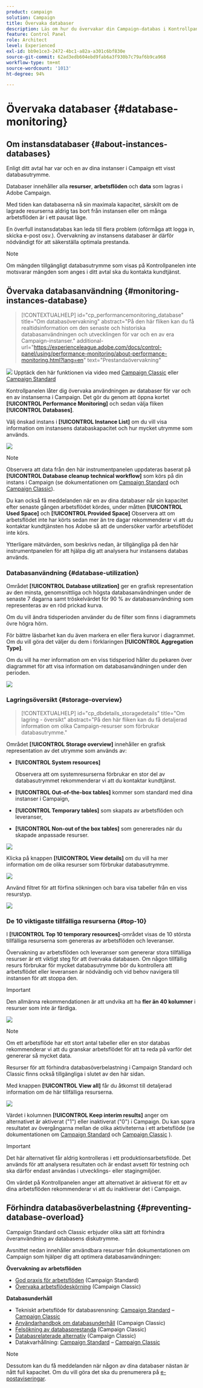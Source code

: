 ```yaml
---
product: campaign
solution: Campaign
title: Övervaka databaser
description: Läs om hur du övervakar din Campaign-databas i Kontrollpanelen
feature: Control Panel
role: Architect
level: Experienced
exl-id: bb9e1ce3-2472-4bc1-a82a-a301c6bf830e
source-git-commit: 62ad3edb604ebd9fab6a3f930b7c79af6b9ca968
workflow-type: tm+mt
source-wordcount: '1013'
ht-degree: 94%

---
```


# Övervaka databaser {#database-monitoring}

## Om instansdatabaser {#about-instances-databases}

Enligt ditt avtal har var och en av dina instanser i Campaign ett visst databasutrymme.

Databaser innehåller alla **resurser**, **arbetsflöden** och **data** som lagras i Adobe Campaign.

Med tiden kan databaserna nå sin maximala kapacitet, särskilt om de lagrade resurserna aldrig tas bort från instansen eller om många arbetsflöden är i ett pausat läge.

En överfull instansdatabas kan leda till flera problem (oförmåga att logga in, skicka e-post osv.). Övervakning av instansens databaser är därför nödvändigt för att säkerställa optimala prestanda.

>[!NOTE]
>
>Om mängden tillgängligt databasutrymme som visas på Kontrollpanelen inte motsvarar mängden som anges i ditt avtal ska du kontakta kundtjänst.

## Övervaka databasanvändning {#monitoring-instances-database}

>[!CONTEXTUALHELP]
>id="cp_performancemonitoring_database"
>title="Om databasövervakning"
>abstract="På den här fliken kan du få realtidsinformation om den senaste och historiska databasanvändningen och utvecklingen för var och en av era Campaign-instanser."
>additional-url="https://experienceleague.adobe.com/docs/control-panel/using/performance-monitoring/about-performance-monitoring.html?lang=en" text="Prestandaövervakning"

![](assets/do-not-localize/how-to-video.png) Upptäck den här funktionen via video med [Campaign Classic](https://experienceleague.adobe.com/docs/campaign-classic-learn/control-panel/performance-monitoring/monitoring-databases.html?lang=sv#performance-monitoring) eller [Campaign Standard](https://experienceleague.adobe.com/docs/campaign-standard-learn/control-panel/performance-monitoring/monitoring-databases.html?lang=sv#performance-monitoring)

Kontrollpanelen låter dig övervaka användningen av databaser för var och en av instanserna i Campaign. Det gör du genom att öppna kortet **[!UICONTROL Performance Monitoring]** och sedan välja fliken **[!UICONTROL Databases]**.

Välj önskad instans i **[!UICONTROL Instance List]** om du vill visa information om instansens databaskapacitet och hur mycket utrymme som används.

![](assets/databases_dashboard.png)

>[!NOTE]
>
>Observera att data från den här instrumentpanelen uppdateras baserat på **[!UICONTROL Database cleanup technical workflow]** som körs på din instans i Campaign (se dokumentationen om [Campaign Standard](https://experienceleague.adobe.com/docs/campaign-standard/using/administrating/application-settings/technical-workflows.html?lang=sv#list-of-technical-workflows) och [Campaign Classic](https://experienceleague.adobe.com/docs/campaign-classic/using/monitoring-campaign-classic/data-processing/database-cleanup-workflow.html?lang=sv)).
>
>Du kan också få meddelanden när en av dina databaser når sin kapacitet efter senaste gången arbetsflödet kördes, under måtten **[!UICONTROL Used Space]** och **[!UICONTROL Provided Space]** Observera att om arbetsflödet inte har körts sedan mer än tre dagar rekommenderar vi att du kontaktar kundtjänsten hos Adobe så att de undersöker varför arbetsflödet inte körs.

Ytterligare mätvärden, som beskrivs nedan, är tillgängliga på den här instrumentpanelen för att hjälpa dig att analysera hur instansens databas används.

### Databasanvändning {#database-utilization}

Området **[!UICONTROL Database utilization]** ger en grafisk representation av den minsta, genomsnittliga och högsta databasanvändningen under de senaste 7 dagarna samt tröskelvärdet för 90 % av databasanvändning som representeras av en röd prickad kurva.

Om du vill ändra tidsperioden använder du de filter som finns i diagrammets övre högra hörn.

För bättre läsbarhet kan du även markera en eller flera kurvor i diagrammet. Om du vill göra det väljer du dem i förklaringen **[!UICONTROL Aggregation Type]**.

Om du vill ha mer information om en viss tidsperiod håller du pekaren över diagrammet för att visa information om databasanvändningen under den perioden.

![](assets/databases_dashboard_detail.png)

### Lagringsöversikt {#storage-overview}

>[!CONTEXTUALHELP]
>id="cp_dbdetails_storagedetails"
>title="Om lagring - översikt"
>abstract="På den här fliken kan du få detaljerad information om olika Campaign-resurser som förbrukar databasutrymme."

Området **[!UICONTROL Storage overview]** innehåller en grafisk representation av det utrymme som används av:

* **[!UICONTROL System resources]**

   Observera att om systemresurserna förbrukar en stor del av databasutrymmet rekommenderar vi att du kontaktar kundtjänst.

* **[!UICONTROL Out-of-the-box tables]** kommer som standard med dina instanser i Campaign,
* **[!UICONTROL Temporary tables]** som skapats av arbetsflöden och leveranser,
* **[!UICONTROL Non-out of the box tables]** som genererades när du skapade anpassade resurser.

![](assets/database-storage-overview.png)

Klicka på knappen **[!UICONTROL View details]** om du vill ha mer information om de olika resurser som förbrukar databasutrymme.

![](assets/database-storage-details.png)

Använd filtret för att förfina sökningen och bara visa tabeller från en viss resurstyp.

![](assets/database-storage-overview-filter.png)

### De 10 viktigaste tillfälliga resurserna {#top-10}

I **[!UICONTROL Top 10 temporary resources]**-området visas de 10 största tillfälliga resurserna som genereras av arbetsflöden och leveranser.

Övervakning av arbetsflöden och leveranser som genererar stora tillfälliga resurser är ett viktigt steg för att övervaka databasen. Om någon tillfällig resurs förbrukar för mycket databasutrymme bör du kontrollera att arbetsflödet eller leveransen är nödvändig och vid behov navigera till instansen för att stoppa den.

>[!IMPORTANT]
>
>Den allmänna rekommendationen är att undvika att ha **fler än 40 kolumner** i resurser som inte är färdiga.

![](assets/database-top10.png)

>[!NOTE]
>
>Om ett arbetsflöde har ett stort antal tabeller eller en stor databas rekommenderar vi att du granskar arbetsflödet för att ta reda på varför det genererar så mycket data.
>
>Resurser för att förhindra databasöverbelastning i Campaign Standard och Classic finns också tillgängliga i slutet av den här sidan.

Med knappen **[!UICONTROL View all]** får du åtkomst till detaljerad information om de här tillfälliga resurserna.

![](assets/database-top10-view.png)

Värdet i kolumnen **[!UICONTROL Keep interim results]** anger om alternativet är aktiverat (&quot;1&quot;) eller inaktiverat (&quot;0&quot;) i Campaign. Du kan spara resultatet av övergångarna mellan de olika aktiviteterna i ett arbetsflöde (se dokumentationen om [Campaign Standard](https://experienceleague.adobe.com/docs/campaign-standard/using/managing-processes-and-data/executing-a-workflow/managing-execution-options.html?lang=sv) och [Campaign Classic](https://experienceleague.adobe.com/docs/campaign-classic/using/automating-with-workflows/general-operation/workflow-best-practices.html?lang=sv#logs) ).

>[!IMPORTANT]
>
>Det här alternativet får aldrig kontrolleras i ett produktionsarbetsflöde. Det används för att analysera resultaten och är endast avsett för testning och ska därför endast användas i utvecklings- eller stagingmiljöer.
>
>Om värdet på Kontrollpanelen anger att alternativet är aktiverat för ett av dina arbetsflöden rekommenderar vi att du inaktiverar det i Campaign.

## Förhindra databasöverbelastning {#preventing-database-overload}

Campaign Standard och Classic erbjuder olika sätt att förhindra överanvändning av databasens diskutrymme.

Avsnittet nedan innehåller användbara resurser från dokumentationen om Campaign som hjälper dig att optimera databasanvändningen:

**Övervakning av arbetsflöden**

* [God praxis för arbetsflöden](https://experienceleague.adobe.com/docs/campaign-standard/using/managing-processes-and-data/workflow-general-operation/best-practices-workflows.html?lang=sv) (Campaign Standard)
* [Övervaka arbetsflödeskörning](https://experienceleague.adobe.com/docs/campaign-classic/using/automating-with-workflows/monitoring-workflows/monitoring-workflow-execution.html?lang=sv) (Campaign Classic)

**Databasunderhåll**

* Tekniskt arbetsflöde för databasrensning: [Campaign Standard](https://experienceleague.adobe.com/docs/campaign-standard/using/administrating/application-settings/technical-workflows.html?lang=en#list-of-technical-workflows) – [Campaign Classic](https://experienceleague.adobe.com/docs/campaign-classic/using/monitoring-campaign-classic/data-processing/database-cleanup-workflow.html?lang=en)
* [Användarhandbok om databasunderhåll](https://experienceleague.adobe.com/docs/campaign-classic/using/monitoring-campaign-classic/database-maintenance/recommendations.html?lang=sv) (Campaign Classic)
* [Felsökning av databasprestanda](https://experienceleague.adobe.com/docs/campaign-classic/using/monitoring-campaign-classic/troubleshooting-toc/database-issues-toc/database-performances.html?lang=sv) (Campaign Classic)
* [Databasrelaterade alternativ](https://experienceleague.adobe.com/docs/campaign-classic/using/installing-campaign-classic/appendices/configuring-campaign-options.html?lang=sv#database) (Campaign Classic)
* Datakvarhållning: [Campaign Standard](https://experienceleague.adobe.com/docs/campaign-standard/using/administrating/application-settings/data-retention.html?lang=sv) – [Campaign Classic](https://experienceleague.adobe.com/docs/campaign-classic/using/configuring-campaign-classic/data-model/data-model-best-practices.html?lang=sv#data-retention)

>[!NOTE]
>
>Dessutom kan du få meddelanden när någon av dina databaser nästan är nått full kapacitet. Om du vill göra det ska du prenumerera på [e-postaviseringar](../../performance-monitoring/using/email-alerting.md).
